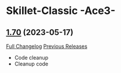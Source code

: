 # Skillet-Classic  -Ace3-

## [1.70](https://github.com/b-morgan/Skillet-Classic/tree/1.70) (2023-05-17)
[Full Changelog](https://github.com/b-morgan/Skillet-Classic/compare/1.69...1.70) [Previous Releases](https://github.com/b-morgan/Skillet-Classic/releases)

- Code cleanup  
- Cleanup code  
